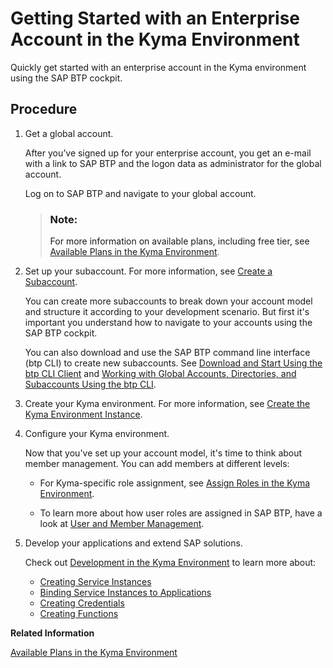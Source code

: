 <!-- loio1903e9ca747345f6937d2cc50d2dd62e -->

# Getting Started with an Enterprise Account in the Kyma Environment

Quickly get started with an enterprise account in the Kyma environment using the SAP BTP cockpit.



<a name="loio1903e9ca747345f6937d2cc50d2dd62e__steps_olz_xfh_prb"/>

## Procedure

1.  Get a global account.

    After you’ve signed up for your enterprise account, you get an e-mail with a link to SAP BTP and the logon data as administrator for the global account.

    Log on to SAP BTP and navigate to your global account.

    > ### Note:  
    > For more information on available plans, including free tier, see [Available Plans in the Kyma Environment](../50-administration-and-ops/available-plans-in-the-kyma-environment-befe01d.md).

2.  Set up your subaccount. For more information, see [Create a Subaccount](../50-administration-and-ops/create-a-subaccount-05280a1.md).

    You can create more subaccounts to break down your account model and structure it according to your development scenario. But first it's important you understand how to navigate to your accounts using the SAP BTP cockpit.

    You can also download and use the SAP BTP command line interface \(btp CLI\) to create new subaccounts. See [Download and Start Using the btp CLI Client](../50-administration-and-ops/download-and-start-using-the-btp-cli-client-8a8f17f.md) and [Working with Global Accounts, Directories, and Subaccounts Using the btp CLI](../50-administration-and-ops/working-with-global-accounts-directories-and-subaccounts-using-the-btp-cli-85a683e.md).

3.  Create your Kyma environment. For more information, see [Create the Kyma Environment Instance](../50-administration-and-ops/create-the-kyma-environment-instance-09dd313.md).

4.  Configure your Kyma environment.

    Now that you've set up your account model, it's time to think about member management. You can add members at different levels:

    -   For Kyma-specific role assignment, see [Assign Roles in the Kyma Environment](../50-administration-and-ops/assign-roles-in-the-kyma-environment-148ae38.md).

    -   To learn more about how user roles are assigned in SAP BTP, have a look at [User and Member Management](../10-concepts/user-and-member-management-cc1c676.md).


5.  Develop your applications and extend SAP solutions.

    Check out [Development in the Kyma Environment](../30-development/development-in-the-kyma-environment-606ec61.md) to learn more about:

    -   [Creating Service Instances](../30-development/creating-service-instances-979735b.md)
    -   [Binding Service Instances to Applications](../30-development/binding-service-instances-to-applications-d1aa23c.md)
    -   [Creating Credentials](../30-development/creating-credentials-945498c.md)
    -   [Creating Functions](../30-development/creating-functions-fe4ba5b.md)


**Related Information**  


[Available Plans in the Kyma Environment](../50-administration-and-ops/available-plans-in-the-kyma-environment-befe01d.md "Depending on your global account type, you will have access to a different plan that specifies cluster parameters for the Kyma environment.")

